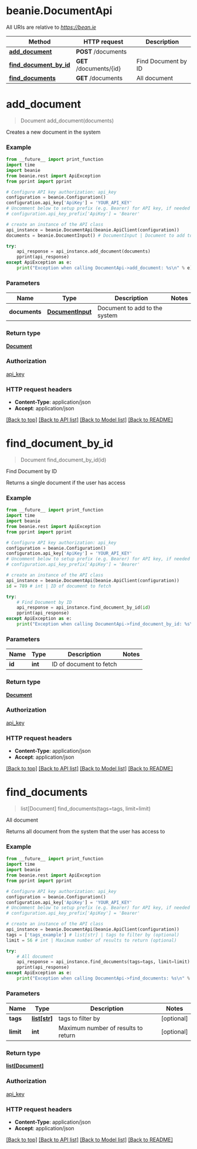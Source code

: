 # beanie.DocumentApi

All URIs are relative to *https://bean.ie*

Method | HTTP request | Description
------------- | ------------- | -------------
[**add_document**](DocumentApi.md#add_document) | **POST** /documents | 
[**find_document_by_id**](DocumentApi.md#find_document_by_id) | **GET** /documents/{id} | Find Document by ID
[**find_documents**](DocumentApi.md#find_documents) | **GET** /documents | All document


# **add_document**
> Document add_document(documents)



Creates a new document in the system

### Example
```python
from __future__ import print_function
import time
import beanie
from beanie.rest import ApiException
from pprint import pprint

# Configure API key authorization: api_key
configuration = beanie.Configuration()
configuration.api_key['ApiKey'] = 'YOUR_API_KEY'
# Uncomment below to setup prefix (e.g. Bearer) for API key, if needed
# configuration.api_key_prefix['ApiKey'] = 'Bearer'

# create an instance of the API class
api_instance = beanie.DocumentApi(beanie.ApiClient(configuration))
documents = beanie.DocumentInput() # DocumentInput | Document to add to the system

try:
    api_response = api_instance.add_document(documents)
    pprint(api_response)
except ApiException as e:
    print("Exception when calling DocumentApi->add_document: %s\n" % e)
```

### Parameters

Name | Type | Description  | Notes
------------- | ------------- | ------------- | -------------
 **documents** | [**DocumentInput**](DocumentInput.md)| Document to add to the system | 

### Return type

[**Document**](Document.md)

### Authorization

[api_key](../README.md#api_key)

### HTTP request headers

 - **Content-Type**: application/json
 - **Accept**: application/json

[[Back to top]](#) [[Back to API list]](../README.md#documentation-for-api-endpoints) [[Back to Model list]](../README.md#documentation-for-models) [[Back to README]](../README.md)

# **find_document_by_id**
> Document find_document_by_id(id)

Find Document by ID

Returns a single document if the user has access

### Example
```python
from __future__ import print_function
import time
import beanie
from beanie.rest import ApiException
from pprint import pprint

# Configure API key authorization: api_key
configuration = beanie.Configuration()
configuration.api_key['ApiKey'] = 'YOUR_API_KEY'
# Uncomment below to setup prefix (e.g. Bearer) for API key, if needed
# configuration.api_key_prefix['ApiKey'] = 'Bearer'

# create an instance of the API class
api_instance = beanie.DocumentApi(beanie.ApiClient(configuration))
id = 789 # int | ID of document to fetch

try:
    # Find Document by ID
    api_response = api_instance.find_document_by_id(id)
    pprint(api_response)
except ApiException as e:
    print("Exception when calling DocumentApi->find_document_by_id: %s\n" % e)
```

### Parameters

Name | Type | Description  | Notes
------------- | ------------- | ------------- | -------------
 **id** | **int**| ID of document to fetch | 

### Return type

[**Document**](Document.md)

### Authorization

[api_key](../README.md#api_key)

### HTTP request headers

 - **Content-Type**: application/json
 - **Accept**: application/json

[[Back to top]](#) [[Back to API list]](../README.md#documentation-for-api-endpoints) [[Back to Model list]](../README.md#documentation-for-models) [[Back to README]](../README.md)

# **find_documents**
> list[Document] find_documents(tags=tags, limit=limit)

All document

Returns all document from the system that the user has access to

### Example
```python
from __future__ import print_function
import time
import beanie
from beanie.rest import ApiException
from pprint import pprint

# Configure API key authorization: api_key
configuration = beanie.Configuration()
configuration.api_key['ApiKey'] = 'YOUR_API_KEY'
# Uncomment below to setup prefix (e.g. Bearer) for API key, if needed
# configuration.api_key_prefix['ApiKey'] = 'Bearer'

# create an instance of the API class
api_instance = beanie.DocumentApi(beanie.ApiClient(configuration))
tags = ['tags_example'] # list[str] | tags to filter by (optional)
limit = 56 # int | Maximum number of results to return (optional)

try:
    # All document
    api_response = api_instance.find_documents(tags=tags, limit=limit)
    pprint(api_response)
except ApiException as e:
    print("Exception when calling DocumentApi->find_documents: %s\n" % e)
```

### Parameters

Name | Type | Description  | Notes
------------- | ------------- | ------------- | -------------
 **tags** | [**list[str]**](str.md)| tags to filter by | [optional] 
 **limit** | **int**| Maximum number of results to return | [optional] 

### Return type

[**list[Document]**](Document.md)

### Authorization

[api_key](../README.md#api_key)

### HTTP request headers

 - **Content-Type**: application/json
 - **Accept**: application/json

[[Back to top]](#) [[Back to API list]](../README.md#documentation-for-api-endpoints) [[Back to Model list]](../README.md#documentation-for-models) [[Back to README]](../README.md)


